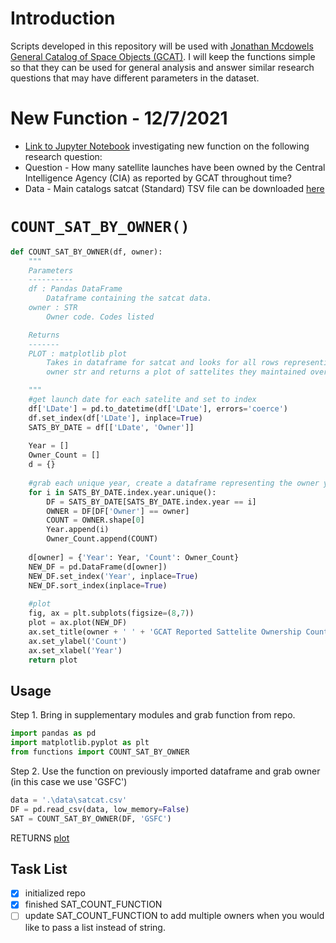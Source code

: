 # Introduction
Scripts developed in this repository will be used with [Jonathan Mcdowels General Catalog of Space Objects (GCAT)](https://planet4589.org/space/gcat/). I will keep the functions simple so that they can be used for general analysis and answer similar research questions that may have different parameters in the dataset.

# New Function - 12/7/2021 
* [Link to Jupyter Notebook](https://github.com/Corey4005/McDowell-GCAT-Scripts-/blob/main/Analysis_1.ipynb) investigating new function on the following research question:
* Question - How many satellite launches have been owned by the Central Intelligence Agency (CIA) as reported by GCAT throughout time? 
* Data - Main catalogs satcat (Standard) TSV file can be downloaded [here](https://planet4589.org/space/gcat/tsv/cat/satcat.tsv)

# ```COUNT_SAT_BY_OWNER()``` 
```Python
def COUNT_SAT_BY_OWNER(df, owner):
    """
    Parameters
    ----------
    df : Pandas DataFrame
        Dataframe containing the satcat data.
    owner : STR
        Owner code. Codes listed 

    Returns
    -------
    PLOT : matplotlib plot
        Takes in dataframe for satcat and looks for all rows representing 
        owner str and returns a plot of sattelites they maintained over time.

    """
    #get launch date for each satelite and set to index
    df['LDate'] = pd.to_datetime(df['LDate'], errors='coerce')
    df.set_index(df['LDate'], inplace=True)
    SATS_BY_DATE = df[['LDate', 'Owner']]
    
    Year = []
    Owner_Count = []
    d = {}
    
    #grab each unique year, create a dataframe representing the owner you wish to analyze. 
    for i in SATS_BY_DATE.index.year.unique():
        DF = SATS_BY_DATE[SATS_BY_DATE.index.year == i]
        OWNER = DF[DF['Owner'] == owner]
        COUNT = OWNER.shape[0]
        Year.append(i)
        Owner_Count.append(COUNT)
    
    d[owner] = {'Year': Year, 'Count': Owner_Count}
    NEW_DF = pd.DataFrame(d[owner])
    NEW_DF.set_index('Year', inplace=True)
    NEW_DF.sort_index(inplace=True)
    
    #plot
    fig, ax = plt.subplots(figsize=(8,7))
    plot = ax.plot(NEW_DF)
    ax.set_title(owner + ' ' + 'GCAT Reported Sattelite Ownership Count by Year')
    ax.set_ylabel('Count')
    ax.set_xlabel('Year')
    return plot
```
## Usage
Step 1. Bring in supplementary modules and grab function from repo.
```Python 
import pandas as pd
import matplotlib.pyplot as plt
from functions import COUNT_SAT_BY_OWNER
```
Step 2. Use the function on previously imported dataframe and grab owner (in this case we use 'GSFC')
```Python
data = '.\data\satcat.csv'
DF = pd.read_csv(data, low_memory=False)
SAT = COUNT_SAT_BY_OWNER(DF, 'GSFC')
```
RETURNS [plot](https://github.com/Corey4005/McDowell-GCAT-Scripts-/blob/main/repo-images/GSFC_SATS.png)

## Task List
* [x] initialized repo
* [x] finished SAT_COUNT_FUNCTION
* [ ] update SAT_COUNT_FUNCTION to add multiple owners when you would like to pass a list instead of string. 
